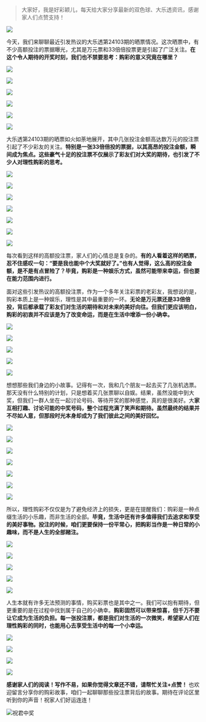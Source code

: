 > 大家好，我是好彩颖儿，每天给大家分享最新的双色球、大乐透资讯，感谢家人们点赞支持！

![](https://cdn.jsdelivr.net/gh/wangwenjie1314/PicCDN/2024-7-12/1720763627240-image.png)


今天，我们来聊聊最近引发热议的大乐透第24103期的晒票情况。这次晒票中，有不少高额投注的票据曝光，尤其是万元票和33倍倍投票更是引起了广泛关注。**在这个令人期待的开奖时刻，我们也不禁要思考：购彩的意义究竟在哪里？**


![](https://cdn.jsdelivr.net/gh/wangwenjie1314/PicCDN/2024-9-4/1725433066364-image.png)


![](https://cdn.jsdelivr.net/gh/wangwenjie1314/PicCDN/2024-9-4/1725433560960-image.png)



![](https://cdn.jsdelivr.net/gh/wangwenjie1314/PicCDN/2024-9-4/1725432986979-image.png)


![](https://cdn.jsdelivr.net/gh/wangwenjie1314/PicCDN/2024-9-4/1725433089302-image.png)


![](https://cdn.jsdelivr.net/gh/wangwenjie1314/PicCDN/2024-9-4/1725433112880-image.png)


![](https://cdn.jsdelivr.net/gh/wangwenjie1314/PicCDN/2024-9-4/1725433618689-image.png)



大乐透第24103期的晒票如火如荼地展开，其中几张投注金额高达数万元的投注票引起了不少彩友的关注。**特别是一张33倍倍投的票据，以其高昂的投注金额，瞬间成为焦点。这些豪气十足的投注票不仅展示了彩友们对大奖的期待，也引发了不少人对理性购彩的思考。**


![](https://cdn.jsdelivr.net/gh/wangwenjie1314/PicCDN/2024-9-4/1725433176316-image.png)

![](https://cdn.jsdelivr.net/gh/wangwenjie1314/PicCDN/2024-9-4/1725433167211-image.png)

![](https://cdn.jsdelivr.net/gh/wangwenjie1314/PicCDN/2024-9-4/1725433158062-image.png)

![](https://cdn.jsdelivr.net/gh/wangwenjie1314/PicCDN/2024-9-4/1725433151614-image.png)

![](https://cdn.jsdelivr.net/gh/wangwenjie1314/PicCDN/2024-9-4/1725433187866-image.png)


![](https://cdn.jsdelivr.net/gh/wangwenjie1314/PicCDN/2024-9-4/1725433207463-image.png)

![](https://cdn.jsdelivr.net/gh/wangwenjie1314/PicCDN/2024-9-4/1725433197977-image.png)


每次看到这样的高额投注票，家人们的心情总是复杂的。**有的人看着这样的晒票，忍不住感叹一句：“要是我也能中个大奖就好了。”也有人觉得，这么高的投注金额，是不是有点冒险了？毕竟，购彩是一种娱乐方式，虽然可能带来幸运，但也要在能力范围内进行。**

面对这些引发热议的高额投注票，作为一个多年关注彩票的老彩友，我想说的是，购彩本质上是一种娱乐，理性是其中最重要的一环。**无论是万元票还是33倍倍投，背后都承载了彩友们对生活的期待和对未来的美好向往。但我们更应该明白，购彩的初衷并不应该是为了改变命运，而是在生活中增添一份小确幸。**

![](https://cdn.jsdelivr.net/gh/wangwenjie1314/PicCDN/2024-9-4/1725433229346-image.png)

![](https://cdn.jsdelivr.net/gh/wangwenjie1314/PicCDN/2024-9-4/1725433215178-image.png)


![](https://cdn.jsdelivr.net/gh/wangwenjie1314/PicCDN/2024-9-4/1725433239726-image.png)


![](https://cdn.jsdelivr.net/gh/wangwenjie1314/PicCDN/2024-9-4/1725433247739-image.png)

![](https://cdn.jsdelivr.net/gh/wangwenjie1314/PicCDN/2024-9-4/1725433256500-image.png)


想想那些我们身边的小故事。记得有一次，我和几个朋友一起去买了几张机选票。那天没有什么特别的计划，只是想着买几张票聊以自娱。结果，虽然没能中到大奖，但我们一群人坐在一起讨论号码、等待开奖的那种感觉，真的是很美好。大**家互相打趣、讨论可能的中奖号码，整个过程充满了笑声和期待。虽然最终的结果并不尽如人意，但那段时光本身却成为了我们彼此之间的美好回忆。**


![](https://cdn.jsdelivr.net/gh/wangwenjie1314/PicCDN/2024-9-4/1725433006849-image.png)


![](https://cdn.jsdelivr.net/gh/wangwenjie1314/PicCDN/2024-9-4/1725432997834-image.png)

![](https://cdn.jsdelivr.net/gh/wangwenjie1314/PicCDN/2024-9-4/1725433264897-image.png)


![](https://cdn.jsdelivr.net/gh/wangwenjie1314/PicCDN/2024-9-4/1725433272486-image.png)


![](https://cdn.jsdelivr.net/gh/wangwenjie1314/PicCDN/2024-9-4/1725433287341-image.png)


![](https://cdn.jsdelivr.net/gh/wangwenjie1314/PicCDN/2024-9-4/1725433296230-image.png)

![](https://cdn.jsdelivr.net/gh/wangwenjie1314/PicCDN/2024-9-4/1725433306631-image.png)


所以，理性购彩不仅仅是为了避免经济上的损失，更是在提醒我们：购彩是一种点缀生活的小乐趣，而非生活的全部。**毕竟，生活中还有许多值得我们去追求和享受的美好事物。投注的时候，咱们更要保持一份平常心，把购彩当作是一种日常的小趣味，而不是人生的全部赌注。**


![](https://cdn.jsdelivr.net/gh/wangwenjie1314/PicCDN/2024-9-4/1725433378426-image.png)

![](https://cdn.jsdelivr.net/gh/wangwenjie1314/PicCDN/2024-9-4/1725432975147-image.png)


![](https://cdn.jsdelivr.net/gh/wangwenjie1314/PicCDN/2024-9-4/1725433337168-image.png)

![](https://cdn.jsdelivr.net/gh/wangwenjie1314/PicCDN/2024-9-4/1725433317187-image.png)


![](https://cdn.jsdelivr.net/gh/wangwenjie1314/PicCDN/2024-9-4/1725433369680-image.png)


人生本就有许多无法预测的事情，购买彩票也是其中之一。我们可以抱有期待，但更重要的是在过程中找到属于自己的小确幸。**购彩固然可以带来惊喜，但千万不要让它成为生活的负担。每一张投注票，都是我们对生活的一次微笑，希望家人们在理性购彩的同时，也能用心去享受生活中的每一个小幸运。**


![](https://cdn.jsdelivr.net/gh/wangwenjie1314/PicCDN/2024-9-4/1725433391237-image.png)


![](https://cdn.jsdelivr.net/gh/wangwenjie1314/PicCDN/2024-9-4/1725433351167-image.png)


![](https://cdn.jsdelivr.net/gh/wangwenjie1314/PicCDN/2024-9-4/1725432929441-image.png)

![](https://cdn.jsdelivr.net/gh/wangwenjie1314/PicCDN/2024-9-4/1725432912968-image.png)

**感谢家人们的阅读！写作不易，如果你觉得文章还不错，请帮忙关注+点赞！** 也欢迎留言分享你的购彩故事，咱们一起聊聊那些投注票背后的故事。期待在评论区里听到你的声音！祝家人们好运连连！

![祝君中奖](https://cdn.jsdelivr.net/gh/wangwenjie1314/PicCDN/2024-8-14/1723606841858-image.png)